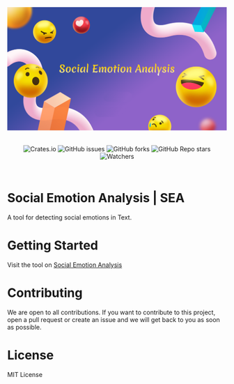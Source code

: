 
<div align="center">
<img src="./assets/banner.png">
</div>

<br/>

<p align="center">
 <img alt="Crates.io" src="https://img.shields.io/crates/l/create">
 <img alt="GitHub issues" src="https://img.shields.io/github/issues/Banitongwa7/Banitongwa7/Social-Emotion-Analysis.git?color=%23ff6c6c&label=Issues">
 <img alt="GitHub forks" src="https://img.shields.io/github/forks/Banitongwa7/Social-Emotion-Analysis.svg">
 <img alt="GitHub Repo stars" src="https://img.shields.io/github/stars/Banitongwa7/Social-Emotion-Analysis.svg">
 <img alt="Watchers" src="https://img.shields.io/github/watchers/Banitongwa7/Social-Emotion-Analysis.svg">
</p>

<br/>

# Social Emotion Analysis | SEA

A tool for detecting social emotions in Text.

# Getting Started
Visit the tool on [Social Emotion Analysis](https://social-emotion-analysis.streamlit.app/)

# Contributing

We are open to all contributions. If you want to contribute to this project, open a pull request or create an issue and we will get back to you as soon as possible.

# License

MIT License